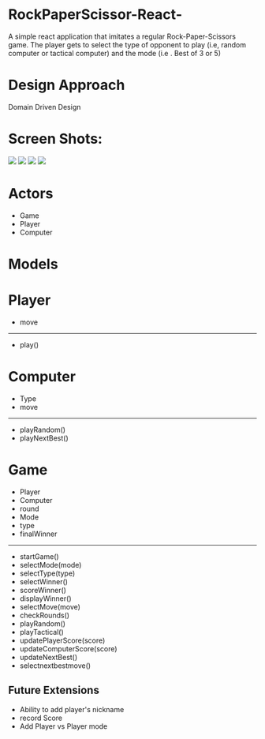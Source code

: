 # RockPaperScissor-React-
A simple react application that imitates a regular Rock-Paper-Scissors game. 
The player gets to select the type of opponent to play (i.e, random computer or tactical computer) and the mode (i.e . Best of 3 or 5)

# Design Approach
Domain Driven Design

# Screen Shots:
<img src="https://user-images.githubusercontent.com/25950356/89760578-ad085c80-daba-11ea-8cea-b3eb5e31ccf9.png" >
<img src="https://user-images.githubusercontent.com/25950356/89760642-c9a49480-daba-11ea-9876-937807e773b6.png" >
<img src="https://user-images.githubusercontent.com/25950356/89760642-c9a49480-daba-11ea-9876-937807e773b6.png" >
<img src="https://user-images.githubusercontent.com/25950356/89760808-1d16e280-dabb-11ea-8be1-ca8476d84b43.png" >

# Actors
- Game
- Player
- Computer

# Models

# Player
+ move
_______________
+ play()

# Computer
+ Type
+ move
________________
+ playRandom()
+ playNextBest()

# Game
+ Player
+ Computer
+ round
+ Mode
+ type
+ finalWinner

________________

+ startGame()
+ selectMode(mode)
+ selectType(type)
+ selectWinner()
+ scoreWinner()
+ displayWinner()
+ selectMove(move)
+ checkRounds()
+ playRandom()
+ playTactical()
+ updatePlayerScore(score)
+ updateComputerScore(score)
+ updateNextBest()
+ selectnextbestmove()

## Future Extensions
- Ability to add player's nickname
- record Score
- Add Player vs Player mode
